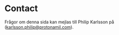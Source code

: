 Contact
==============================================

Frågor om denna sida kan mejlas till Philip Karlsson på (karlsson.philip@protonamil.com).
